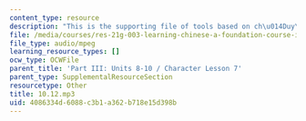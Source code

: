 ```yaml
---
content_type: resource
description: "This is the supporting file of tools based on ch\u014Duy\u0101n smoking."
file: /media/courses/res-21g-003-learning-chinese-a-foundation-course-in-mandarin-spring-2011/4086334d6088c3b1a362b718e15d398b_10.12.mp3
file_type: audio/mpeg
learning_resource_types: []
ocw_type: OCWFile
parent_title: 'Part III: Units 8-10 / Character Lesson 7'
parent_type: SupplementalResourceSection
resourcetype: Other
title: 10.12.mp3
uid: 4086334d-6088-c3b1-a362-b718e15d398b
---
```

